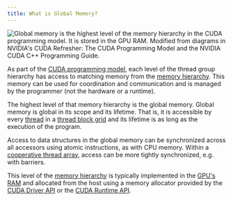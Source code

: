 ```yaml
---
title: What is Global Memory?
---
```


![Global memory is the highest level of the [memory hierarchy](/device-software/memory-hierarchy) in the [CUDA programming model](/device-software/cuda-programming-model). It is stored in the [GPU RAM](/device-hardware/gpu-ram). Modified from diagrams in NVIDIA's [CUDA Refresher: The CUDA Programming Model](https://developer.nvidia.com/blog/cuda-refresher-cuda-programming-model/) and the NVIDIA [CUDA C++ Programming Guide](https://docs.nvidia.com/cuda/cuda-c-programming-guide/index.html#programming-model).](https://modal-cdn.com/gpu-glossary/terminal-cuda-programming-model.svg)

As part of the
[CUDA programming model](/device-software/cuda-programming-model),
each level of the thread group hierarchy has access to matching memory from the
[memory hierarchy](/device-software/memory-hierarchy). This memory
can be used for coordination and communication and is managed by the programmer
(not the hardware or a runtime).

The highest level of that memory hierarchy is the global memory. Global memory
is global in its scope and its lifetime. That is, it is accessible by every
[thread](/device-software/thread) in a
[thread block grid](/device-software/thread-block-grid) and its
lifetime is as long as the execution of the program.

Access to data structures in the global memory can be synchronized across all
accessors using atomic instructions, as with CPU memory. Within a
[cooperative thread array](/device-software/cooperative-thread-array),
access can be more tightly synchronized, e.g. with barriers.

This level of the
[memory hierarchy](/device-software/memory-hierarchy) is typically
implemented in the [GPU's RAM](/device-hardware/gpu-ram) and
allocated from the host using a memory allocator provided by the
[CUDA Driver API](/host-software/cuda-driver-api) or the
[CUDA Runtime API](/host-software/cuda-runtime-api).

